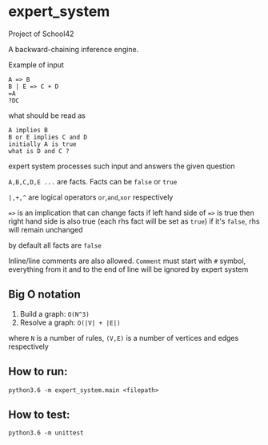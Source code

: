 # expert_system
Project of School42

A backward-chaining inference engine.

Example of input

```
A => B
B | E => C + D
=A
?DC
```
what should be read as
```
A implies B
B or E implies C and D
initially A is true
what is D and C ?
```
expert system processes such input and answers
the given question

`A,B,C,D,E ...` are facts.
Facts can be `false` or `true`

`|,+,^` are logical operators `or`,`and`,`xor` respectively

`=>` is an implication that can change facts
if left hand side of `=>` is true then right hand
side is also true (each rhs fact will be set as `true`)
if it's `false`, rhs will remain unchanged

by default all facts are `false`

Inline/line comments are also allowed.
`Comment` must start with `#` symbol,
everything from it and to the end of line
will be ignored by expert system

## Big O notation
1. Build a graph: `O(N^3)`
2. Resolve a graph: `O(|V| + |E|)`

where `N` is a number of rules, `(V,E)` is a number of vertices and edges
respectively

## How to run:
`python3.6 -m expert_system.main <filepath>`

## How to test:
`python3.6 -m unittest`
